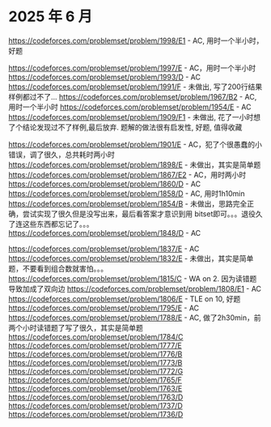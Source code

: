 # 2025 年 6 月

https://codeforces.com/problemset/problem/1998/E1 - AC, 用时一个半小时，好题
<!-- bonus https://codeforces.com/problemset/problem/1998/E2 - AC -->
https://codeforces.com/problemset/problem/1997/E - AC，用时一个半小时
https://codeforces.com/problemset/problem/1993/D - AC
https://codeforces.com/problemset/problem/1991/F - 未做出, 写了200行结果样例都过不了...
https://codeforces.com/problemset/problem/1967/B2 - AC, 用时一个半小时
https://codeforces.com/problemset/problem/1954/E - AC
https://codeforces.com/problemset/problem/1909/F1 - 未做出, 花了一小时想了个结论发现过不了样例,最后放弃. 题解的做法很有启发性, 好题, 值得收藏
<!-- bonus https://codeforces.com/contest/1909/problem/F2 - AC -->
https://codeforces.com/problemset/problem/1901/E - AC，犯了个很愚蠢的小错误，调了很久，总共耗时两小时
https://codeforces.com/problemset/problem/1898/E - 未做出，其实是简单题
https://codeforces.com/problemset/problem/1867/E2 - AC，用时两小时
https://codeforces.com/problemset/problem/1860/D - AC
https://codeforces.com/problemset/problem/1858/D - AC, 用时1h10min
https://codeforces.com/problemset/problem/1854/B - 未做出，思路完全正确，尝试实现了很久但是没写出来，最后看答案才意识到用 bitset即可。。。退役久了连这些东西都忘记了。。。
https://codeforces.com/problemset/problem/1848/D - AC
<!-- https://codeforces.com/contest/2101/problem/C - 【virtual contest】未做出 -->
https://codeforces.com/problemset/problem/1837/E - AC 
https://codeforces.com/problemset/problem/1832/E - 未做出，其实是简单题，不要看到组合数就害怕。。。
https://codeforces.com/problemset/problem/1815/C - WA on 2. 因为读错题导致加成了双向边
https://codeforces.com/problemset/problem/1808/E1 - AC
https://codeforces.com/problemset/problem/1806/E - TLE on 10, 好题
https://codeforces.com/problemset/problem/1795/E - AC
https://codeforces.com/problemset/problem/1788/E - AC, 做了2h30min，前两个小时读错题了写了很久，其实是简单题
https://codeforces.com/problemset/problem/1784/C
https://codeforces.com/problemset/problem/1777/E
https://codeforces.com/problemset/problem/1776/B
https://codeforces.com/problemset/problem/1773/B
https://codeforces.com/problemset/problem/1772/G
https://codeforces.com/problemset/problem/1765/F
https://codeforces.com/problemset/problem/1763/E
https://codeforces.com/problemset/problem/1763/D
https://codeforces.com/problemset/problem/1737/D
https://codeforces.com/problemset/problem/1736/D